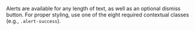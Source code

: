 Alerts are available for any length of text, as well as an optional dismiss button. For proper styling, use one of the eight required contextual classes (e.g., `.alert-success`). 